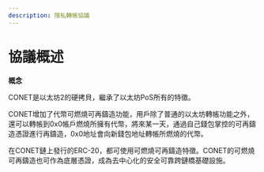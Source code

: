 ```yaml
---
description: 隱私轉帳協議
---
```


# 協議概述

**概念**

CONET是以太坊2的硬拷貝，繼承了以太坊PoS所有的特徵。

CONET增加了代幣可燃燒可再鑄造功能，用戶除了普通的以太坊轉帳功能之外，還可以轉帳到0x0帳戶燃燒所擁有代幣，將來某一天，通過自己錢包掌控的可再鑄造憑證進行再鑄造，0x0地址會向新錢包地址轉帳所燃燒的代幣。

在CONET鏈上發行的ERC-20，都可使用可燃燒可再鑄造特徵。CONET的可燃燒可再鑄造也可作為底層憑證，成為去中心化的安全可靠跨鏈橋基礎設施。
